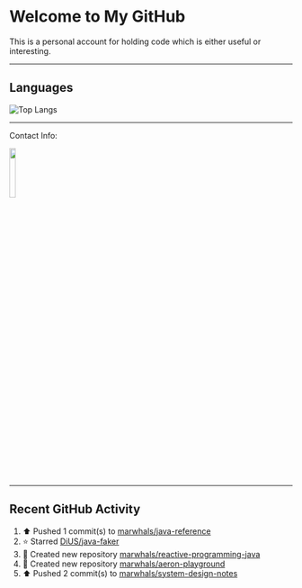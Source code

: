 # Welcome to My GitHub

This is a personal account for holding code which is either useful or interesting.

---
## Languages

![Top Langs](https://github-readme-stats.vercel.app/api/top-langs/?username=marwhals&layout=compact&bg_color=282c34&text_color=ffffff&title_color=ff5733)

---
Contact Info:

<a href="https://www.linkedin.com/in/marjanmubarok/">
  <img src="https://upload.wikimedia.org/wikipedia/commons/0/01/LinkedIn_Logo.svg" width="15%">
</a>

---

## Recent GitHub Activity

<!--RECENT_ACTIVITY:start-->
1. ⬆️ Pushed 1 commit(s) to [marwhals/java-reference](https://github.com/marwhals/java-reference)<br>
2. ⭐ Starred [DiUS/java-faker](https://github.com/DiUS/java-faker)<br>
3. 📔 Created new repository [marwhals/reactive-programming-java](https://github.com/marwhals/reactive-programming-java)<br>
4. 📔 Created new repository [marwhals/aeron-playground](https://github.com/marwhals/aeron-playground)<br>
5. ⬆️ Pushed 2 commit(s) to [marwhals/system-design-notes](https://github.com/marwhals/system-design-notes)<br>
<!--RECENT_ACTIVITY:end-->
